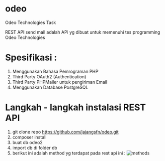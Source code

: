 # odeo
Odeo Technologies Task

REST API send mail adalah API yg dibuat untuk memenuhi tes programming Odeo Technologies

# Spesifikasi :
1. Menggunakan Bahasa Pemrograman PHP
2. Third Party OAuth2  (Authentication)
3. Third Party PHPMailer untuk pengiriman Email
4. Menggunakan Database PostgreSQL

# Langkah - langkah instalasi REST API 
1. git clone repo https://github.com/jajangsfn/odeo.git
2. composer install
3. buat db odeo2
4. import db di folder db
5. berikut ini adalah method yg terdapat pada rest api ini :
   ![methods](https://user-images.githubusercontent.com/16512863/97009582-75b03480-156e-11eb-86d2-4a3afcb494b1.png)
